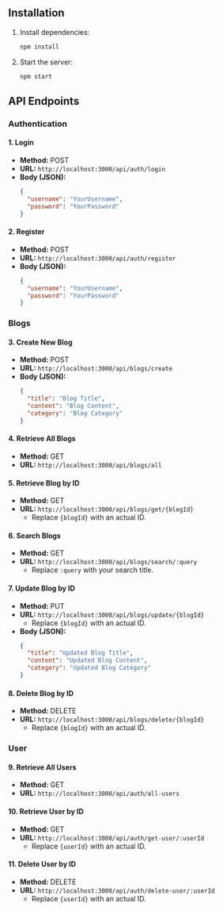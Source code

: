 ## Installation

1. Install dependencies:

   ```bash
   npm install
   ```

2. Start the server:

   ```bash
   npm start
   ```

## API Endpoints

### Authentication

#### 1. Login

- **Method:** POST
- **URL:** `http://localhost:3000/api/auth/login`
- **Body (JSON):**
  ```json
  {
    "username": "YourUsername",
    "password": "YourPassword"
  }
  ```

#### 2. Register

- **Method:** POST
- **URL:** `http://localhost:3000/api/auth/register`
- **Body (JSON):**
  ```json
  {
    "username": "YourUsername",
    "password": "YourPassword"
  }
  ```

### Blogs

#### 3. Create New Blog

- **Method:** POST
- **URL:** `http://localhost:3000/api/blogs/create`
- **Body (JSON):**
  ```json
  {
    "title": "Blog Title",
    "content": "Blog Content",
    "category": "Blog Category"
  }
  ```

#### 4. Retrieve All Blogs

- **Method:** GET
- **URL:** `http://localhost:3000/api/blogs/all`

#### 5. Retrieve Blog by ID

- **Method:** GET
- **URL:** `http://localhost:3000/api/blogs/get/{blogId}`
  - Replace `{blogId}` with an actual ID.

#### 6. Search Blogs

- **Method:** GET
- **URL:** `http://localhost:3000/api/blogs/search/:query`
  - Replace `:query` with your search title.

#### 7. Update Blog by ID

- **Method:** PUT
- **URL:** `http://localhost:3000/api/blogs/update/{blogId}`
  - Replace `{blogId}` with an actual ID.
- **Body (JSON):**
  ```json
  {
    "title": "Updated Blog Title",
    "content": "Updated Blog Content",
    "category": "Updated Blog Category"
  }
  ```

#### 8. Delete Blog by ID

- **Method:** DELETE
- **URL:** `http://localhost:3000/api/blogs/delete/{blogId}`
  - Replace `{blogId}` with an actual ID.

### User

#### 9. Retrieve All Users

- **Method:** GET
- **URL:** `http://localhost:3000/api/auth/all-users`

#### 10. Retrieve User by ID

- **Method:** GET
- **URL:** `http://localhost:3000/api/auth/get-user/:userId`
  - Replace `{userId}` with an actual ID.

#### 11. Delete User by ID

- **Method:** DELETE
- **URL:** `http://localhost:3000/api/auth/delete-user/:userId`
  - Replace `{userId}` with an actual ID.
```

